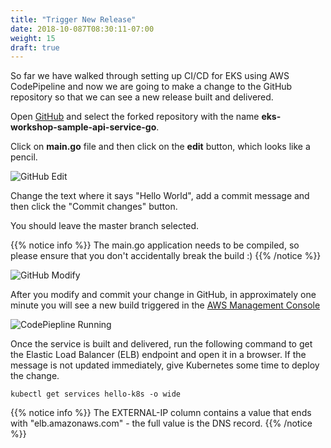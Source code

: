 ```yaml
---
title: "Trigger New Release"
date: 2018-10-087T08:30:11-07:00
weight: 15
draft: true
---
```


So far we have walked through setting up CI/CD for EKS using AWS CodePipeline and now we are going to
make a change to the GitHub repository so that we can see a new release built and delivered.

Open [GitHub](https://github.com/) and select the forked repository with the name **eks-workshop-sample-api-service-go**.

Click on **main.go** file and then click on the **edit** button, which looks like a pencil.

![GitHub Edit](/images/codepipeline/github_edit.png)

Change the text where it says "Hello World", add a commit message and then click the "Commit changes" button.

You should leave the master branch selected.

{{% notice info %}}
The main.go application needs to be compiled, so please ensure that you don't accidentally break the build :)
{{% /notice %}}


![GitHub Modify](/images/codepipeline/github_modify.png)

After you modify and commit your change in GitHub, in approximately one minute you will see a new build triggered in the [AWS Management Console](https://console.aws.amazon.com/codesuite/codepipeline/pipelines)

![CodePiepline Running](/images/codepipeline/codepipeline_building.png)

Once the service is built and delivered, run the following command to get the Elastic Load Balancer (ELB) endpoint and open it in a browser.
If the message is not updated immediately, give Kubernetes some time to deploy the change.

```
kubectl get services hello-k8s -o wide
```

{{% notice info %}}
The EXTERNAL-IP column contains a value that ends with "elb.amazonaws.com" - the full value is the DNS record.
{{% /notice %}}


